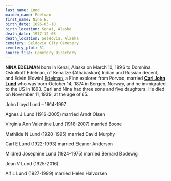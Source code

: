 ```yaml
---
last_name: Lund
maiden_name: Edelman
first_name: Nina E.
birth_date: 1896-03-10
birth_location: Kenai, Alaska
death_date: 1977-12-08
death_location: Seldovia, Alaska
cemetery: Seldovia City Cemetery
cemetery_plot: 51
source_file: Cemetery Directory
---
```


**NINA EDELMAN** born in Kenai, Alaska on March 10, 1896 to Domnina Oskolkoff Edelman, of Kenaitze (Athabaskan)
Indian and Russian decent, and Edvin (Edwin) [Edelman](../_families/Edelman_Family.md), a Finn explorer from Porvoo, married [**Carl John Lund**](./Lund_Carl_John.md) who was born October 14, 1874 in Bergen, Norway, and he
immigrated to the US in 1893.   Carl and Nina had three sons and five daughters. He died on November 11,
1939, at the age of 65.

John Lloyd Lund – 1914-1997

Agnes J Lund (1916-2005) married Arndt Olsen

Virginia Ann Valentine Lund (1918-2007) married Boone

Mathilde N Lund (1920-1995) married David Murphy

Carl E Lund (1922-1993) married Eleanor Anderson

Mildred Josephine Lund (1924-1975) married Bernard Bodewig

Jean V Lund (1925-2016)

Alf L Lund (1927-1999) married Helen Halvorsen
